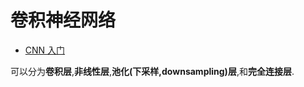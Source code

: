 

#  卷积神经网络

- [CNN 入门](https://www.zhihu.com/question/52668301)


可以分为**卷积层**,**非线性层**,**池化(下采样,downsampling)层**,和**完全连接层**.
